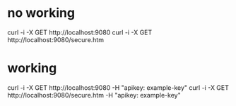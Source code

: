 # no working
curl -i -X GET http://localhost:9080
curl -i -X GET http://localhost:9080/secure.htm 

# working
curl -i -X GET http://localhost:9080 -H "apikey: example-key"
curl -i -X GET http://localhost:9080/secure.htm -H "apikey: example-key"



